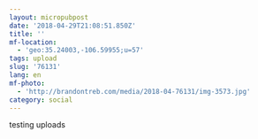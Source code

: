 ```yaml
---
layout: micropubpost
date: '2018-04-29T21:08:51.850Z'
title: ''
mf-location:
  - 'geo:35.24003,-106.59955;u=57'
tags: upload
slug: '76131'
lang: en
mf-photo:
  - 'http://brandontreb.com/media/2018-04-76131/img-3573.jpg'
category: social
---
```

testing uploads
